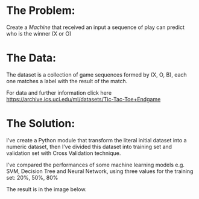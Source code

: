 # The Problem:
Create a <i>Machine</i> that received an input a sequence of play can predict who is the winner (X or O)

# The Data:

The dataset is a collection of game sequences formed by (X, O, B), each one matches a label with the result of the match.

For data and further information click here
https://archive.ics.uci.edu/ml/datasets/Tic-Tac-Toe+Endgame


# The Solution:

I've create a Python module that transform the literal initial dataset into a numeric dataset, then I’ve divided this dataset into training set and validation set with Cross Validation technique.

I've compared the performances of some machine learning models e.g. SVM, Decision Tree and Neural Network, using three values for the training set: 20%, 50%, 80%

The result is in the image below.


